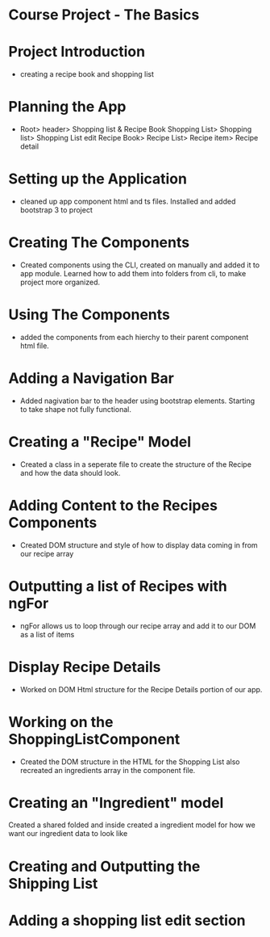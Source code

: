 # Course Project - The Basics
  
  # Project Introduction
  - creating a recipe book and shopping list
  # Planning the App
   - Root> header> Shopping list & Recipe Book
      Shopping List> Shopping list> Shopping List edit
      Recipe Book> Recipe List> Recipe item> Recipe detail
  # Setting up the Application
  - cleaned up app component html and ts files. Installed and added bootstrap 3 to project
  # Creating The Components
  - Created components using the CLI, created on manually and added it to app module. Learned how to add them into folders from cli, to make project more organized.
  # Using The Components
  - added the components from each hierchy to their parent component html file.
  # Adding a Navigation Bar
  - Added nagivation bar to the header using bootstrap elements. Starting to take shape not fully functional.
  # Creating a "Recipe" Model
  - Created a class in a seperate file to create the structure of the Recipe and how the data should look.
  # Adding Content to the Recipes Components
  - Created DOM structure and style of how to display data coming in from our recipe array

  # Outputting a list of Recipes with ngFor
  - ngFor allows us to loop through our recipe array and add it to our DOM as a list of items
  # Display Recipe Details
  -  Worked on DOM Html structure for the Recipe Details portion of our app.
  # Working on the ShoppingListComponent
  - Created the DOM structure in the HTML for the Shopping List also recreated an ingredients array in the component file.
  # Creating an "Ingredient" model
  Created a shared folded and inside created a ingredient model for how we want our ingredient data to look like
  # Creating and Outputting the Shipping List

  # Adding a shopping list edit section

